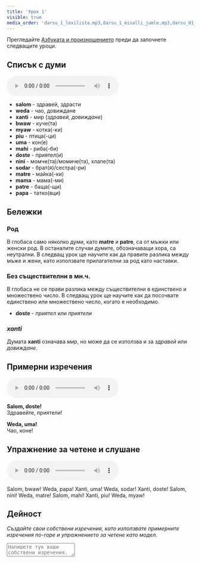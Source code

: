 ```yaml
---
title: 'Урок 1'
visible: true
media_order: 'darsu_1_lexilista.mp3,darsu_1_misalli_jumle.mp3,darsu_01_doxoli_abyasa.mp3'
---
```


Прегледайте [Азбуката и произношението](/gramati/abece-ji-lafuzu) преди да започнете следващите уроци.

## Списък с думи
<audio controls>
 <source src="/darsu/01/darsu_1_lexilista.mp3" type="audio/mp3" />
 <p>Вашият потребителски агент не поддържа HTML5 аудио елемента.</p>
</audio>

* **salom** - здравей, здрасти
* **weda** - чао, довиждане
* **xanti** - мир (_здравей, довиждане_)
* **bwaw** - куче(та)
* **myaw** - котка(-ки)
* **piu** - птица(-ци)
* **uma** - кон(е)
* **mahi** - риба(-би)
* **doste** - приятел(и)
* **nini** - момче(та)/момиче(та), хлапе(та)
* **sodar** - брат(я)/сестра(-ри)
* **matre** - майка(-ки)
* **mama** - мама(-ми)
* **patre** - баща(-щи)
* **papa** - татко(вци)

## Бележки
### Род

В глобаса само няколко думи, като **matre** и **patre**, са от мъжки или женски род. В останалите случаи думите, обозначаващи хора, са неутрални. В следващ урок ще научите как да правите разлика между мъже и жени, като използвате прилагателни за род като наставки.
 
### Без съществителни в мн.ч.

В глобаса не се прави разлика между съществителни в единствено и множествено число. В следващ урок ще научите как да посочвате единствено или множествено число, когато е необходимо. 

* **doste** - _приятел_ или _приятели_

### _xanti_

Думата **xanti** означава _мир_, но може да се използва и за _здравей_ или _довиждане_.

## Примерни изречения
<audio controls>
 <source src="/darsu/01/darsu_1_misalli_jumle.mp3" type="audio/mp3" />
 <p>Вашият потребителски агент не поддържа HTML5 аудио елемента.</p>
</audio>

**Salom, doste!**  
Здравейте, приятели!

**Weda, uma!**  
Чао, коне!

## Упражнение за четене и слушане

<audio controls>
 <source src="/darsu/01/darsu_01_doxoli_abyasa.mp3" type="audio/mp3" />
 <p>Вашият потребителски агент не поддържа HTML5 аудио елемента.</p>
</audio>

Salom, bwaw! Weda, papa! Xanti, uma! Weda, sodar! Xanti, doste! Salom, nini! Weda, matre! Salom, mahi! Xanti, piu! Weda, myaw!

## Дейност

_Създайте свои собствени изречения, като използвате примерните изречения по-горе и упражнението за четене като модел._

<textarea width="100%" spellcheck="false" placeholder="Напишете тук ваши собствени изречения."></textarea>